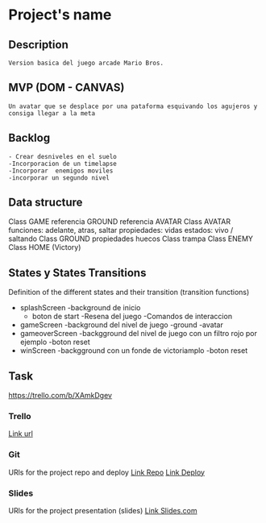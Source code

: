 
# Project's name

## Description
    Version basica del juego arcade Mario Bros.


## MVP (DOM - CANVAS)
    Un avatar que se desplace por una pataforma esquivando los agujeros y consiga llegar a la meta 

## Backlog
    - Crear desniveles en el suelo
    -Incorporacion de un timelapse
    -Incorporar  enemigos moviles
    -incorporar un segundo nivel


## Data structure
Class GAME
    referencia GROUND
    referencia AVATAR
Class AVATAR
    funciones: adelante, atras, saltar
    propiedades: vidas 
    estados: vivo  /  saltando
Class GROUND
    propiedades huecos
    Class trampa
Class ENEMY
Class HOME (Victory)

## States y States Transitions
Definition of the different states and their transition (transition functions)

- splashScreen 
    -background de inicio
    - boton de start 
    -Resena del juego 
    -Comandos de interaccion 
- gameScreen
    -background del nivel de juego
    -ground
    -avatar
- gameoverScreen
    -backgground del nivel de juego con un filtro rojo por ejemplo
    -boton reset
- winScreen
    -backgground con un fonde de  victoriamplo
    -boton reset


## Task

https://trello.com/b/XAmkDgev


### Trello
[Link url](https://trello.com/b/XAmkDgev)


### Git
URls for the project repo and deploy
[Link Repo](http://github.com)
[Link Deploy](http://github.com)


### Slides
URls for the project presentation (slides)
[Link Slides.com](http://slides.com/johansbautistaparra)
